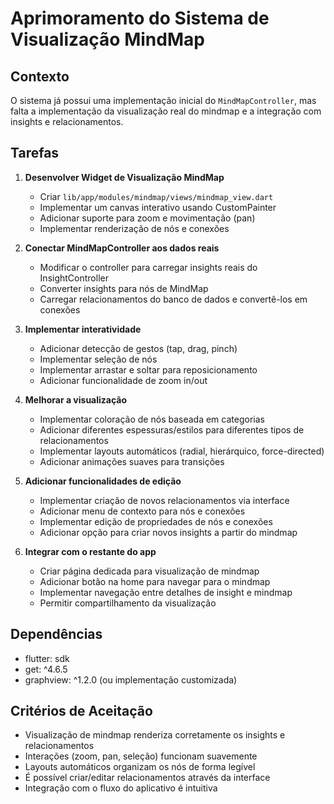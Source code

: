 # Aprimoramento do Sistema de Visualização MindMap

## Contexto
O sistema já possui uma implementação inicial do `MindMapController`, mas falta a implementação da visualização real do mindmap e a integração com insights e relacionamentos.

## Tarefas

1. **Desenvolver Widget de Visualização MindMap**
   - Criar `lib/app/modules/mindmap/views/mindmap_view.dart`
   - Implementar um canvas interativo usando CustomPainter
   - Adicionar suporte para zoom e movimentação (pan)
   - Implementar renderização de nós e conexões

2. **Conectar MindMapController aos dados reais**
   - Modificar o controller para carregar insights reais do InsightController
   - Converter insights para nós de MindMap
   - Carregar relacionamentos do banco de dados e convertê-los em conexões

3. **Implementar interatividade**
   - Adicionar detecção de gestos (tap, drag, pinch)
   - Implementar seleção de nós
   - Implementar arrastar e soltar para reposicionamento
   - Adicionar funcionalidade de zoom in/out

4. **Melhorar a visualização**
   - Implementar coloração de nós baseada em categorias
   - Adicionar diferentes espessuras/estilos para diferentes tipos de relacionamentos
   - Implementar layouts automáticos (radial, hierárquico, force-directed)
   - Adicionar animações suaves para transições

5. **Adicionar funcionalidades de edição**
   - Implementar criação de novos relacionamentos via interface
   - Adicionar menu de contexto para nós e conexões
   - Implementar edição de propriedades de nós e conexões
   - Adicionar opção para criar novos insights a partir do mindmap

6. **Integrar com o restante do app**
   - Criar página dedicada para visualização de mindmap
   - Adicionar botão na home para navegar para o mindmap
   - Implementar navegação entre detalhes de insight e mindmap
   - Permitir compartilhamento da visualização

## Dependências
- flutter: sdk
- get: ^4.6.5
- graphview: ^1.2.0 (ou implementação customizada)

## Critérios de Aceitação
- Visualização de mindmap renderiza corretamente os insights e relacionamentos
- Interações (zoom, pan, seleção) funcionam suavemente
- Layouts automáticos organizam os nós de forma legível
- É possível criar/editar relacionamentos através da interface
- Integração com o fluxo do aplicativo é intuitiva